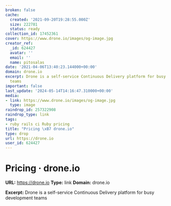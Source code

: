 ```yaml
---
broken: false
cache:
  created: '2021-09-20T19:28:55.000Z'
  size: 222781
  status: ready
collection_id: 17452361
cover: https://www.drone.io/images/og-image.jpg
creator_ref:
  _id: 624427
  avatar: ''
  email: ''
  name: pitosalas
date: '2021-04-06T13:40:23.144000+00:00'
domain: drone.io
excerpt: Drone is a self-service Continuous Delivery platform for busy development
  teams
important: false
last_update: '2024-05-14T14:16:47.310000+00:00'
media:
- link: https://www.drone.io/images/og-image.jpg
  type: image
raindrop_id: 257322908
raindrop_type: link
tags:
- ruby rails ci Ruby pricing
title: "Pricing \xB7 drone.io"
type: drop
url: https://drone.io
user_id: 624427
---
```


# Pricing · drone.io

**URL:** https://drone.io
**Type:** link
**Domain:** drone.io

**Excerpt:** Drone is a self-service Continuous Delivery platform for busy development teams
